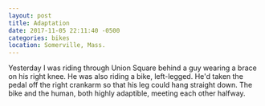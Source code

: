 ```yaml
---
layout: post
title: Adaptation
date: 2017-11-05 22:11:40 -0500
categories: bikes
location: Somerville, Mass.
---
```


Yesterday I was riding through Union Square behind a guy wearing a brace on his right knee. He was also riding a bike, left-legged. He'd taken the pedal off the right crankarm so that his leg could hang straight down. The bike and the human, both highly adaptible, meeting each other halfway.
